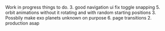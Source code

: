 Work in progress
things to do.
3. good navigation ui fix toggle snapping 
5. orbit animations without it rotating and with random starting positions 
3. Possbily make exo planets unknown on purpose
6. page transitions
2. production asap 